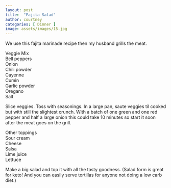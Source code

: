 ```yaml
---
layout: post
title:  "Fajita Salad"
author: courtney
categories: [ Dinner ]
image: assets/images/15.jpg
---
```


We use this fajita marinade recipe then my husband grills the meat. 

Veggie Mix<br>
Bell peppers<br>
Onion<br>
Chili powder<br>
Cayenne<br>
Cumin<br>
Garlic powder<br>
Oregano<br>
Salt<br>

Slice veggies. Toss with seasonings. In a large pan, saute veggies til cooked but with still the slightest crunch. With a batch of one green and one red pepper and half a large onion this could take 10 minutes so start it soon after the meat goes on the grill.

Other toppings<br>
Sour cream<br>
Cheese<br>
Salsa<br>
Lime juice<br>
Lettuce<br>

Make a big salad and top it with all the tasty goodness. (Salad form is great for keto! And you can easily serve tortillas for anyone not doing a low carb diet.)